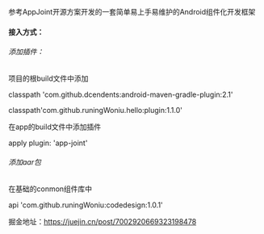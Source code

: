 参考AppJoint开源方案开发的一套简单易上手易维护的Android组件化开发框架


#### 接入方式：
###### 添加插件：
项目的根build文件中添加

 classpath 'com.github.dcendents:android-maven-gradle-plugin:2.1'
 
 classpath'com.github.runingWoniu.hello:plugin:1.1.0'

在app的build文件中添加插件

apply plugin: 'app-joint'

###### 添加aar包

在基础的conmon组件库中


api 'com.github.runingWoniu:codedesign:1.0.1'

掘金地址：https://juejin.cn/post/7002920669323198478
